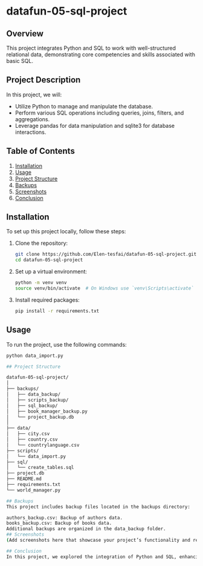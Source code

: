 # datafun-05-sql-project

## Overview
This project integrates Python and SQL to work with well-structured relational data, demonstrating core competencies and skills associated with basic SQL.

## Project Description
In this project, we will:
- Utilize Python to manage and manipulate the database.
- Perform various SQL operations including queries, joins, filters, and aggregations.
- Leverage pandas for data manipulation and sqlite3 for database interactions.

## Table of Contents
1. [Installation](#installation)
2. [Usage](#usage)
3. [Project Structure](#project-structure)
4. [Backups](#backups)
5. [Screenshots](#screenshots)
6. [Conclusion](#conclusion)

## Installation
To set up this project locally, follow these steps:

1. Clone the repository:
    ```bash
    git clone https://github.com/Elen-tesfai/datafun-05-sql-project.git
    cd datafun-05-sql-project
    ```
2. Set up a virtual environment:
    ```bash
    python -m venv venv
    source venv/bin/activate  # On Windows use `venv\Scripts\activate`
    ```
3. Install required packages:
    ```bash
    pip install -r requirements.txt
    ```

## Usage
To run the project, use the following commands:
```bash
python data_import.py

## Project Structure

datafun-05-sql-project/
│
├── backups/
│   ├── data_backup/
│   ├── scripts_backup/
│   ├── sql_backup/
│   ├── book_manager_backup.py
│   └── project_backup.db 
│
├── data/
│   ├── city.csv
│   ├── country.csv
│   └── countrylanguage.csv
├── scripts/
│   └── data_import.py 
├── sql/
│   └── create_tables.sql
├── project.db 
├── README.md
├── requirements.txt
└── world_manager.py

## Backups
This project includes backup files located in the backups directory:

authors_backup.csv: Backup of authors data.
books_backup.csv: Backup of books data.
Additional backups are organized in the data_backup folder.
## Screenshots
(Add screenshots here that showcase your project’s functionality and results.)

## Conclusion
In this project, we explored the integration of Python and SQL, enhancing our data management skills and gaining valuable insights from relational data.

